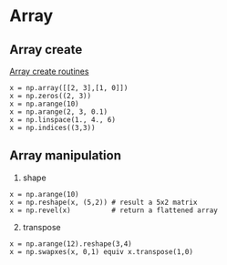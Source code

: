 Array
=====

Array create
------------
[Array create routines](http://docs.scipy.org/doc/numpy/reference/routines.array-creation.html#routines-array-creation)

```
x = np.array([[2, 3],[1, 0]])
x = np.zeros((2, 3))
x = np.arange(10)
x = np.arange(2, 3, 0.1)
x = np.linspace(1., 4., 6)
x = np.indices((3,3))
```

Array manipulation
------------------
1. shape
```
x = np.arange(10)
x = np.reshape(x, (5,2)) # result a 5x2 matrix
x = np.revel(x)          # return a flattened array
```

2. transpose
```
x = np.arange(12).reshape(3,4)
x = np.swapxes(x, 0,1) equiv x.transpose(1,0)
```
